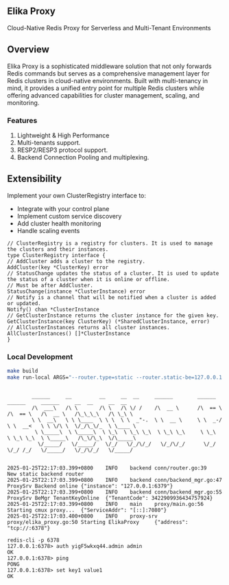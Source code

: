 ## Elika Proxy

Cloud-Native Redis Proxy for Serverless and Multi-Tenant Environments

## Overview

Elika Proxy is a sophisticated middleware solution that not only forwards Redis commands but serves as a comprehensive
management layer for Redis clusters in cloud-native environments. Built with multi-tenancy in mind, it provides a
unified entry point for multiple Redis clusters while offering advanced capabilities for cluster management, scaling,
and monitoring.

### Features

1. Lightweight & High Performance
2. Multi-tenants support.
3. RESP2/RESP3 protocol support.
4. Backend Connection Pooling and multiplexing.

## Extensibility

Implement your own ClusterRegistry interface to:

- Integrate with your control plane
- Implement custom service discovery
- Add cluster health monitoring
- Handle scaling events

```golang
// ClusterRegistry is a registry for clusters. It is used to manage the clusters and their instances.
type ClusterRegistry interface {
// AddCluster adds a cluster to the registry.
AddCluster(key *ClusterKey) error
// StatusChange updates the status of a cluster. It is used to update the status of a cluster when it is online or offline.
// Must be after AddCluster.
StatusChange(instance *ClusterInstance) error
// Notify is a channel that will be notified when a cluster is added or updated.
Notify() chan *ClusterInstance
// GetClusterInstance returns the cluster instance for the given key.
GetClusterInstance(key ClusterKey) (*SharedClusterInstance, error)
// AllClusterInstances returns all cluster instances.
AllClusterInstances() []*ClusterInstance
}
```

### Local Development

```bash
make build 
make run-local ARGS="--router.type=static --router.static-be=127.0.0.1:6379"
```

```text

        ______     __         __     __  __     ______        ______   ______     ______     __  __     __  __
        /\  ___\   /\ \       /\ \   /\ \/ /    /\  __ \      /\  == \ /\  == \   /\  __ \   /\_\_\_\   /\ \_\ \
        \ \  __\   \ \ \____  \ \ \  \ \  _"-.  \ \  __ \     \ \  _-/ \ \  __<   \ \ \/\ \  \/_/\_\/_  \ \____ \
         \ \_____\  \ \_____\  \ \_\  \ \_\ \_\  \ \_\ \_\     \ \_\    \ \_\ \_\  \ \_____\   /\_\/\_\  \/\_____\
          \/_____/   \/_____/   \/_/   \/_/\/_/   \/_/\/_/      \/_/     \/_/ /_/   \/_____/   \/_/\/_/   \/_____/


2025-01-25T22:17:03.399+0800    INFO    backend conn/router.go:39       New static backend router
2025-01-25T22:17:03.399+0800    INFO    backend conn/backend_mgr.go:47  ProxySrv Backend online {"instance": "127.0.0.1:6379"}
2025-01-25T22:17:03.399+0800    INFO    backend conn/backend_mgr.go:55  ProxySrv BeMgr TenantKeyOnline  {"TenantCode": 3422909936434757924}
2025-01-25T22:17:03.399+0800    INFO    main    proxy/main.go:56        Starting cmux proxy...  {"ServiceAddr": "[::]:7080"}
2025-01-25T22:17:03.400+0800    INFO    proxy-srv       proxy/elika_proxy.go:50 Starting ElikaProxy     {"address": "tcp://:6378"}

```

```
redis-cli -p 6378
127.0.0.1:6378> auth yigF5wkxq44.admin admin
OK
127.0.0.1:6378> ping
PONG
127.0.0.1:6378> set key1 value1
OK
```